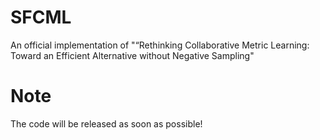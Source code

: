 # SFCML
An official implementation of "“Rethinking Collaborative Metric Learning: Toward an Efficient Alternative without Negative Sampling"

# Note
The code will be released as soon as possible!

